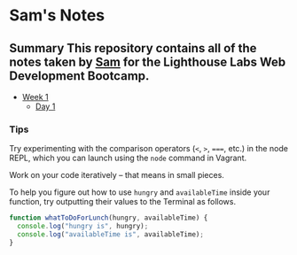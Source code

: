 # Sam's Notes



## Summary This repository contains all of the notes taken by [Sam](https://github.com/SamV94/lighthouse-web-notes) for the Lighthouse Labs Web Development Bootcamp.
* [Week 1](/Week_1)
  * [Day 1](/Week_1/Day_1)

### Tips

Try experimenting with the comparison operators (`<`, `>`, `===`, etc.) in the node REPL, which you can launch using the `node` command in Vagrant.

Work on your code iteratively – that means in small pieces. 

To help you figure out how to use `hungry` and `availableTime` inside your function, try outputting their values to the Terminal as follows.
```javascript
function whatToDoForLunch(hungry, availableTime) {
  console.log("hungry is", hungry);
  console.log("availableTime is", availableTime);
}
```
